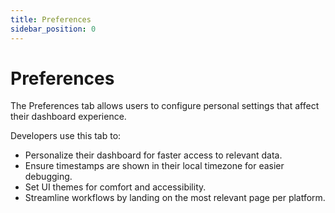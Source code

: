```yaml
---
title: Preferences
sidebar_position: 0
---
```


# Preferences

The Preferences tab allows users to configure personal settings that affect their dashboard experience.

Developers use this tab to:

- Personalize their dashboard for faster access to relevant data.
- Ensure timestamps are shown in their local timezone for easier debugging.
- Set UI themes for comfort and accessibility.
- Streamline workflows by landing on the most relevant page per platform.

